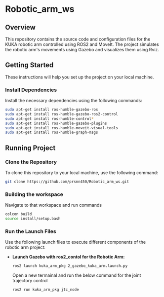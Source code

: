 # Robotic_arm_ws
## Overview
This repository contains the source code and configuration files for the KUKA robotic arm controlled using ROS2 and MoveIt. The project simulates the robotic arm's movements using Gazebo and visualizes them using Rviz.

## Getting Started

These instructions will help you set up the project on your local machine.

### Install Dependencies

Install the necessary dependencies using the following commands:

```sh
sudo apt-get install ros-humble-gazebo-ros
sudo apt-get install ros-humble-gazebo-ros2-control
sudo apt-get install ros-humble-control*
sudo apt-get install ros-humble-gazebo-plugins
sudo apt-get install ros-humble-moveit-visual-tools
sudo apt-get install ros-humble-graph-msgs
```

## Running Project

### Clone the Repository
To clone this repository to your local machine, use the following command:
```sh
git clone https://github.com/prsnn450/Robotic_arm_ws.git
```

### Building the workspace
Navigate to that workspace and run commands
```sh
colcon build
source install/setup.bash
```

### Run the Launch Files

Use the following launch files to execute different components of the robotic arm project:

- **Launch Gazebo with ros2_contol for the Robotic Arm:**
  ```sh
  ros2 launch kuka_arm_pkg 2_gazebo_kuka_arm.launch.py
  ```
  Open a new termainal and run the below command for the joint trajectory control
  ```sh
  ros2 run kuka_arm_pkg jtc_node
  ```


